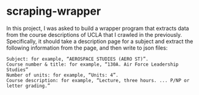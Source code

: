 # scraping-wrapper

In this project, I was asked to build a wrapper program that extracts data from the course descriptions of UCLA that I crawled in the previously. Specifically, it should take a description page for a subject and extract the following information from the page, and then write to json files:

```
Subject: for example, “AEROSPACE STUDIES (AERO ST)”.
Course number & title: for example, “130A. Air Force Leadership Studies” 
Number of units: for example, “Units: 4”.
Course description: for example, “Lecture, three hours. ... P/NP or letter grading.”
```
